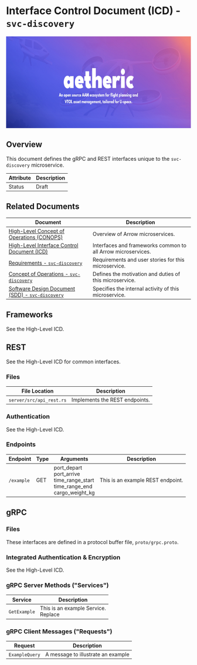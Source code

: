 # Interface Control Document (ICD) - `svc-discovery`

<center>

<img src="https://github.com/Arrow-air/tf-github/raw/main/src/templates/doc-banner-services.png" style="height:250px" />

</center>

## Overview

This document defines the gRPC and REST interfaces unique to the `svc-discovery` microservice.

Attribute | Description
--- | ---
Status | Draft

## Related Documents

Document | Description
--- | ---
[High-Level Concept of Operations (CONOPS)](https://github.com/Arrow-air/se-services/blob/develop/docs/conops.md) | Overview of Arrow microservices.
[High-Level Interface Control Document (ICD)](https://github.com/Arrow-air/se-services/blob/develop/docs/icd.md)  | Interfaces and frameworks common to all Arrow microservices.
[Requirements - `svc-discovery`](https://nocodb.arrowair.com/dashboard/#/nc/view/ce00646b-1776-4a72-b01a-50dcd220de2a) | Requirements and user stories for this microservice.
[Concept of Operations - `svc-discovery`](./conops.md) | Defines the motivation and duties of this microservice.
[Software Design Document (SDD) - `svc-discovery`](./sdd.md) | Specifies the internal activity of this microservice.

## Frameworks

See the High-Level ICD.

## REST

See the High-Level ICD for common interfaces.


### Files

| File Location | Description |
--- | ---
`server/src/api_rest.rs` | Implements the REST endpoints.

### Authentication

See the High-Level ICD.

### Endpoints

| Endpoint | Type | Arguments | Description |
| ---- | --- | ---- | ---- |
| `/example` | GET | port_depart<br>port_arrive<br>time_range_start<br>time_range_end<br>cargo_weight_kg | This is an example REST endpoint.

## gRPC

### Files

These interfaces are defined in a protocol buffer file, `proto/grpc.proto`.

### Integrated Authentication & Encryption

See the High-Level ICD.

### gRPC Server Methods ("Services")

| Service | Description |
| ---- | ---- |
| `GetExample` | This is an example Service.<br>Replace

### gRPC Client Messages ("Requests")

| Request | Description |
| ------    | ------- |
| `ExampleQuery` | A message to illustrate an example
